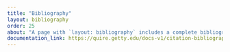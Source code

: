 ```yaml
---
title: "Bibliography"
layout: bibliography
order: 25
about: "A page with `layout: bibliography` includes a complete bibliography generated from the `references.yaml` file."
documentation_link: https://quire.getty.edu/docs-v1/citation-bibliographies/
---
```

